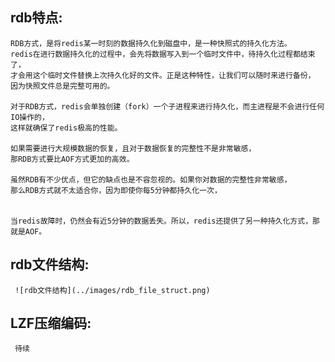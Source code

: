 
## rdb特点:
    RDB方式，是将redis某一时刻的数据持久化到磁盘中，是一种快照式的持久化方法。
    redis在进行数据持久化的过程中，会先将数据写入到一个临时文件中，待持久化过程都结束了，
    才会用这个临时文件替换上次持久化好的文件。正是这种特性，让我们可以随时来进行备份，
    因为快照文件总是完整可用的。
    
    对于RDB方式，redis会单独创建（fork）一个子进程来进行持久化，而主进程是不会进行任何IO操作的，
    这样就确保了redis极高的性能。
    
    如果需要进行大规模数据的恢复，且对于数据恢复的完整性不是非常敏感，
    那RDB方式要比AOF方式更加的高效。
    
    虽然RDB有不少优点，但它的缺点也是不容忽视的。如果你对数据的完整性非常敏感，
    那么RDB方式就不太适合你，因为即使你每5分钟都持久化一次，
    
    
    当redis故障时，仍然会有近5分钟的数据丢失。所以，redis还提供了另一种持久化方式，那就是AOF。

## rdb文件结构:
     ![rdb文件结构](../images/rdb_file_struct.png)
     
## LZF压缩编码:
     待续
     